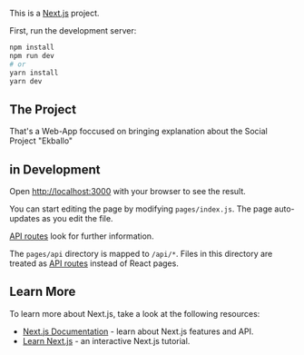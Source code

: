 This is a [Next.js](https://nextjs.org/) project.

First, run the development server:

```bash
npm install
npm run dev
# or
yarn install
yarn dev
```
## The Project

That's a Web-App foccused on bringing explanation about the Social Project "Ekballo" 

## in Development


Open [http://localhost:3000](http://localhost:3000) with your browser to see the result.

You can start editing the page by modifying `pages/index.js`. The page auto-updates as you edit the file.

[API routes](https://nextjs.org/docs/api-routes/introduction) look for further information.

The `pages/api` directory is mapped to `/api/*`. Files in this directory are treated as [API routes](https://nextjs.org/docs/api-routes/introduction) instead of React pages.




## Learn More

To learn more about Next.js, take a look at the following resources:

- [Next.js Documentation](https://nextjs.org/docs) - learn about Next.js features and API.
- [Learn Next.js](https://nextjs.org/learn) - an interactive Next.js tutorial.

